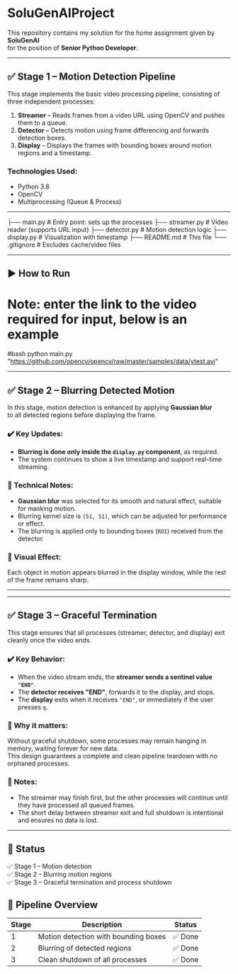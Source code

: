 # SoluGenAIProject

This repository contains my solution for the home assignment given by **SoluGenAI**  
for the position of **Senior Python Developer**.

---

## ✅ Stage 1 – Motion Detection Pipeline

This stage implements the basic video processing pipeline, consisting of three independent processes:

1. **Streamer** – Reads frames from a video URL using OpenCV and pushes them to a queue.
2. **Detector** – Detects motion using frame differencing and forwards detection boxes.
3. **Display** – Displays the frames with bounding boxes around motion regions and a timestamp.

### Technologies Used:
- Python 3.8
- OpenCV
- Multiprocessing (Queue & Process)

---

├── main.py # Entry point: sets up the processes 
├── streamer.py # Video reader (supports URL input) 
├── detector.py # Motion detection logic 
├── display.py # Visualization with timestamp 
├── README.md # This file
└── .gitignore # Excludes cache/video files

---

## ▶️ How to Run
# Note: enter the link to the video required for input, below is an example 

#bash
python main.py "https://github.com/opencv/opencv/raw/master/samples/data/vtest.avi"

---

## ✅ Stage 2 – Blurring Detected Motion

In this stage, motion detection is enhanced by applying **Gaussian blur**  
to all detected regions before displaying the frame.

### ✔️ Key Updates:
- **Blurring is done only inside the `display.py` component**, as required.
- The system continues to show a live timestamp and support real-time streaming.

### 📌 Technical Notes:
- **Gaussian blur** was selected for its smooth and natural effect, suitable for masking motion.
- Blurring kernel size is `(51, 51)`, which can be adjusted for performance or effect.
- The blurring is applied only to bounding boxes (`ROI`) received from the detector.

### 🎥 Visual Effect:
Each object in motion appears blurred in the display window, while the rest of the frame remains sharp.

---

---

## ✅ Stage 3 – Graceful Termination

This stage ensures that all processes (streamer, detector, and display) exit cleanly once the video ends.

### ✔️ Key Behavior:
- When the video stream ends, the **streamer sends a sentinel value `"END"`**.
- The **detector receives "END"**, forwards it to the display, and stops.
- The **display** exits when it receives `"END"`, or immediately if the user presses `q`.

### 🔄 Why it matters:
Without graceful shutdown, some processes may remain hanging in memory, waiting forever for new data.  
This design guarantees a complete and clean pipeline teardown with no orphaned processes.

### 💬 Notes:
- The streamer may finish first, but the other processes will continue until they have processed all queued frames.
- The short delay between streamer exit and full shutdown is intentional and ensures no data is lost.

---

## 📅 Status

✅ Stage 1 – Motion detection  
✅ Stage 2 – Blurring motion regions  
✅ Stage 3 – Graceful termination and process shutdown  

## 🚦 Pipeline Overview

| Stage  | Description                         | Status |
|--------|-------------------------------------|--------|
| 1      | Motion detection with bounding boxes | ✅ Done |
| 2      | Blurring of detected regions        | ✅ Done |
| 3      | Clean shutdown of all processes     | ✅ Done |